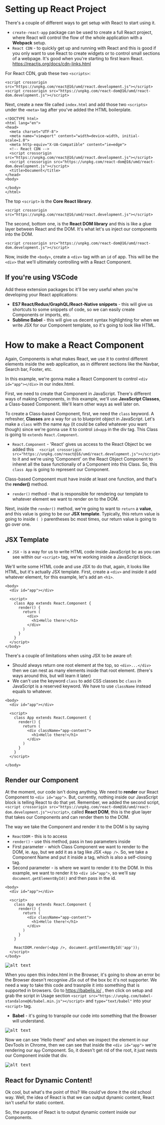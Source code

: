 # Setting up React Project

There's a couple of different ways to get setup with React to start using it. 

* ```create-react-app``` package can be used to create a full React project, where React will control the flow of the whole application with a **Webpack** setup.
* ```React CDN``` - to quickly get up and running with React and this is good if you only want to use React to create widgets or to control small sections of a webpage. It's good when you're starting to first learn React. https://reactjs.org/docs/cdn-links.html

For React CDN, grab these two ```<scripts>```:

```
<script crossorigin src="https://unpkg.com/react@16/umd/react.development.js"></script>
<script crossorigin src="https://unpkg.com/react-dom@16/umd/react-dom.development.js"></script>
```

Next, create a new file called ```index.html``` and add those two ```<scripts>``` under the ```<meta>``` tag after you've added the HTML boilerplate.

```
<!DOCTYPE html>
<html lang="en">
<head>
  <meta charset="UTF-8">
  <meta name="viewport" content="width=device-width, initial-scale=1.0">
  <meta http-equiv="X-UA-Compatible" content="ie=edge">
  <!-- React CDN -->
  <script crossorigin src="https://unpkg.com/react@16/umd/react.development.js"></script>
  <script crossorigin src="https://unpkg.com/react-dom@16/umd/react-dom.development.js"></script>
  <title>Document</title>
</head>
<body>
  
</body>
</html>
```

The top ```<script>``` is the **Core React library**.

```
<script crossorigin src="https://unpkg.com/react@16/umd/react.development.js"></script>
```

The second, bottom one, is the **React DOM library** and this is like a glue layer between React and the DOM. It's what let's us inject our components into the DOM.

```
<script crossorigin src="https://unpkg.com/react-dom@16/umd/react-dom.development.js"></script>
```

Now, inside the ```<body>```, create a ```<div>``` tag with an ```id``` of app. This will be the ```<div>``` that we'll ultimately controlling with a React Component.

## If you're using VSCode

Add these extension packages bc it'll be very useful when you're developing your React applications:

* **ES7 React/Redux/GraphQL/React-Native snippets** - this will give us shortcuts to some snippets of code, so we can easily create Components or imports, etc.
* **Sublime Babel** - this will give us decent syntax highlighting for when we write JSX for our Component template, so it's going to look like HTML.

# How to make a React Component

Again, Components is what makes React, we use it to control different elements inside the web application, as in different sections like the Navbar, Search bar, Footer, etc.

In this example, we're gonna make a React Component to control ```<div id="app"></div>``` in our index.html.

First, we need to create that Component in JavaScript. There's different ways of making Components, in this example, we'll use **JavaScript Classes**, a Class-based Component. We'll learn other ways as well later on.

To create a Class-based Component, first, we need the ```class``` keyword. A refresher, **Classes** are a way for us to blueprint object in JavaScript. Let's make a ```class``` with the name ```App``` (it could be called whatever you want though) since we're gonna use it to control ```id=app``` in the div tag. This Class is going to ```extends``` ```React.Component```.

* ```React.Component``` - 'React' gives us access to the React Object bc we added this ```  <script crossorigin src="https://unpkg.com/react@16/umd/react.development.js"></script>``` to it and we're using 'Component' on the React Object Component to inheret all the base functionaliy of a Component into this Class. So, this ```class App``` is going to represent our Component.

Class-based Component must have inside at least one function, and that's the **render()** method.

* ```render()``` method - that is responsible for rendering our template to whatever element we want to render on to the DOM.

Next, inside the ```render()``` method, we're going to want to ```return``` a **value**, and this value is going to be our **JSX template**. Typically, this return value is going to inside ```( )``` parentheses bc most times, our return value is going to go over one.

## JSX Template

* ```JSX``` - is a way for us to write HTML code inside JavaScript bc as you can see within our ```<script>``` tag, we're working inside a JavaScript block. 

We'll write some HTML code and use JSX to do that, again, it looks like HTML, but it's actually JSX template. First, create a ```<div>``` and inside it add whatever element, for this example, let's add an ```<h1>```.

```
<body>
  <div id="app"></div>

  <script>
    class App extends React.Component {
      render() {
        return (
          <div>
            <h1>Hello there!</h1>
          </div>
        )
      }
    }
  </script>
</body>
```

There's a couple of limitations when using JSX to be aware of:
* Should always return one root element at the top, so ```<div>...</div>``` then we can nest as many elements inside that root element. (there's ways around this, but will learn it later)
* We can't use the keyword ```class``` to add CSS classes bc ```class``` in JavaScript is a reserved keyword. We have to use ```className``` instead equals to whatever. 

```
<body>
  <div id="app"></div>

  <script>
    class App extends React.Component {
      render() {
        return (
          <div className="app-content">
            <h1>Hello there!</h1>
          </div>
        )
      }
    }
  </script>

</body>
```

## Render our Component

At the moment, our code isn't doing anything. We need to **render** our React Component to ```<div id="app">```. But, currently, nothing inside our JavaScript block is telling React to do that yet. Remember, we added the second script, ```<script crossorigin src="https://unpkg.com/react-dom@16/umd/react-dom.development.js"></script>```, called **React DOM**, this is the glue layer that takes our Components and can render them to the DOM.

The way we take the Component and render it to the DOM is by saying

* ```ReactDOM```  - this is to access
* ```render()``` - use this method, pass in two parameters inside
* First parameter - which Class Component we want to render to the DOM, ie. ```App```, but we add it as a tag like JSX ```<App />```. So, we take a Component Name and put it inside a tag, which is also a self-closing tag.
* Second parameter - is where we want to render it to the DOM. In this example, we want to render it to ```<div id="app">```, so we'll say ```document.getElementById()``` and then pass in the id.

```
<body>
  <div id="app"></div>

  <script>
    class App extends React.Component {
      render() {
        return (
          <div className="app-content">
            <h1>Hello there!</h1>
          </div>
        )
      }
    }

    ReactDOM.render(<App />, document.getElementById('app'));
  </script>
</body>
```

<kbd>![alt text](img/error.png "screenshot")</kbd>

When you open this index.html in the Browser, it's going to show an error bc the Browser doesn't recognixe JSx out of the box bc it's not supporter. We need a way to take this code and trasnpile it into something that is supported in browsers. Go to https://babeljs.io/ , then click on setup and grab the script in Usage section ```<script src="https://unpkg.com/babel-standalone@6/babel.min.js"></script>``` and ```type="text/babel"``` into your ```<script>``` tag.

* **Babel** - it's going to transpile our code into something that the Browser will understand.

<kbd>![alt text](img/babel.png "screenshot")</kbd>

Now we can see 'Hello there!' and when we inspect the element in our DevTools in Chrome, then we can see that inside the ```<div id="app">``` we're rendering our ```App``` Component. So, it doesn't get rid of the root, it just nests our Component inside that div.

<kbd>![alt text](img/render.png "screenshot")</kbd>

## React for Dynamic Content!

Ok cool, but what's the point of this? We could've done it the old school way. Well, the idea of React is that we can output dynamic content, React isn't useful for static content.

So, the purpose of React is to output dynamic content inside our Components.